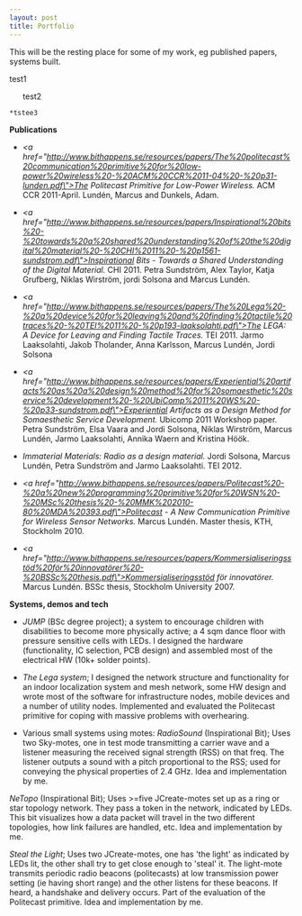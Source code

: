 ```yaml
---
layout: post
title: Portfolio
---
```


This will be the resting place for some of my work, eg published papers, systems built.



test1




<ol>
test2</ol>


	*tstee3



<strong>Publications</strong>
* *<a href=\"http://www.bithappens.se/resources/papers/The%20politecast%20communication%20primitive%20for%20low-power%20wireless%20-%20ACM%20CCR%2011-04%20-%20p31-lunden.pdf\">The Politecast Primitive for Low-Power Wireless.</a>* ACM CCR 2011-April. Lundén, Marcus and Dunkels, Adam.

* *<a href=\"http://www.bithappens.se/resources/papers/Inspirational%20bits%20-%20towards%20a%20shared%20understanding%20of%20the%20digital%20material%20-%20CHI%2011%20-%20p1561-sundstrom.pdf\">Inspirational Bits - Towards a Shared Understanding of the Digital Material.</a>* CHI 2011. Petra Sundström, Alex Taylor, Katja Grufberg, Niklas Wirström, jordi Solsona and Marcus Lundén.

* *<a href=\"http://www.bithappens.se/resources/papers/The%20Lega%20-%20a%20device%20for%20leaving%20and%20finding%20tactile%20traces%20-%20TEI%2011%20-%20p193-laaksolahti.pdf\">The LEGA: A Device for Leaving and Finding Tactile Traces.</a>* TEI 2011. Jarmo Laaksolahti, Jakob Tholander, Anna Karlsson, Marcus Lundén, Jordi Solsona

* *<a href=\"http://www.bithappens.se/resources/papers/Experiential%20artifacts%20as%20a%20design%20method%20for%20somaesthetic%20service%20development%20-%20UbiComp%2011%20WS%20-%20p33-sundstrom.pdf\">Experiential Artifacts as a Design Method for Somaesthetic Service Development.</a>* Ubicomp 2011 Workshop paper. Petra Sundström, Elsa Vaara and Jordi Solsona, Niklas Wirström, Marcus Lundén, Jarmo Laaksolahti, Annika Waern and Kristina Höök.

* *Immaterial Materials: Radio as a design material.* Jordi Solsona, Marcus Lundén, Petra Sundström and Jarmo Laaksolahti. TEI 2012.

* *<a href=\"http://www.bithappens.se/resources/papers/Politecast%20-%20a%20new%20programming%20primitive%20for%20WSN%20-%20MSc%20thesis%20-%20MMK%202010-80%20MDA%20393.pdf\">Politecast - A New Communication Primitive for Wireless Sensor Networks.</a>* Marcus Lundén. Master thesis, KTH, Stockholm 2010.

* *<a href=\"http://www.bithappens.se/resources/papers/Kommersialiseringsstöd%20för%20innovatörer%20-%20BSSc%20thesis.pdf\">Kommersialiseringsstöd för innovatörer.</a>* Marcus Lundén. BSSc thesis, Stockholm University 2007.


<strong>Systems, demos and tech</strong>
* *JUMP* (BSc degree project); a system to encourage children with disabilities to become more physically active; a 4 sqm dance floor with pressure sensitive cells with LEDs. I designed the hardware (functionality, IC selection, PCB design) and assembled most of the electrical HW (10k+ solder points).

* *The Lega system*; I designed the network structure and functionality for an indoor localization system and mesh network, some HW design and wrote most of the software for infrastructure nodes, mobile devices and a number of utility nodes. Implemented and evaluated the Politecast primitive for coping with massive problems with overhearing.

* Various small systems using motes:
*RadioSound* (Inspirational Bit); Uses two Sky-motes, one in test mode transmitting a carrier wave and a listener measuring the received signal strength (RSS) on that freq. The listener outputs a sound with a pitch proportional to the RSS; used for conveying the physical properties of 2.4 GHz. Idea and implementation by me.

*NeTopo* (Inspirational Bit); Uses >=five JCreate-motes set up as a ring or star topology network. They pass a token in the network, indicated by LEDs. This bit visualizes how a data packet will travel in the two different topologies, how link failures are handled, etc. Idea and implementation by me.

*Steal the Light*; Uses two JCreate-motes, one has \'the light\' as indicated by LEDs lit, the other shall try to get close enough to \'steal\' it. The light-mote transmits periodic radio beacons (politecasts) at low transmission power setting (ie having short range) and the other listens for these beacons. If heard, a handshake and delivery occurs. Part of the evaluation of the Politecast primitive. Idea and implementation by me.




